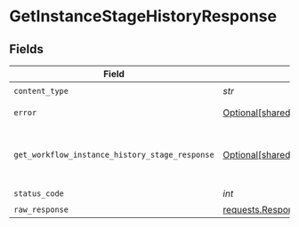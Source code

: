 # GetInstanceStageHistoryResponse


## Fields

| Field                                                                                                                      | Type                                                                                                                       | Required                                                                                                                   | Description                                                                                                                |
| -------------------------------------------------------------------------------------------------------------------------- | -------------------------------------------------------------------------------------------------------------------------- | -------------------------------------------------------------------------------------------------------------------------- | -------------------------------------------------------------------------------------------------------------------------- |
| `content_type`                                                                                                             | *str*                                                                                                                      | :heavy_check_mark:                                                                                                         | N/A                                                                                                                        |
| `error`                                                                                                                    | [Optional[shared.Error]](../../models/shared/error.md)                                                                     | :heavy_minus_sign:                                                                                                         | General error                                                                                                              |
| `get_workflow_instance_history_stage_response`                                                                             | [Optional[shared.GetWorkflowInstanceHistoryStageResponse]](../../models/shared/getworkflowinstancehistorystageresponse.md) | :heavy_minus_sign:                                                                                                         | The workflow instance stage history                                                                                        |
| `status_code`                                                                                                              | *int*                                                                                                                      | :heavy_check_mark:                                                                                                         | N/A                                                                                                                        |
| `raw_response`                                                                                                             | [requests.Response](https://requests.readthedocs.io/en/latest/api/#requests.Response)                                      | :heavy_minus_sign:                                                                                                         | N/A                                                                                                                        |
